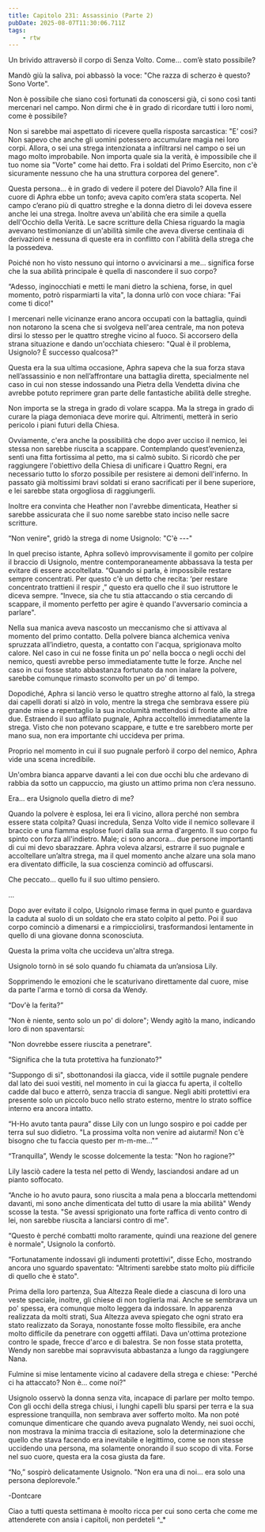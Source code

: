 ```yaml
---
title: Capitolo 231: Assassinio (Parte 2)
pubDate: 2025-08-07T11:30:06.711Z
tags:
    - rtw
---
```



Un brivido attraversò il corpo di Senza Volto. Come... com’è stato possibile?


Mandò giù la saliva, poi abbassò la voce: "Che razza di scherzo è questo? Sono Vorte".


Non è possibile che siano così fortunati da conoscersi già, ci sono così tanti mercenari nel campo. Non dirmi che è in grado di ricordare tutti i loro nomi, come è possibile?


Non si sarebbe mai aspettato di ricevere quella risposta sarcastica: "E’ così? Non sapevo che anche gli uomini potessero accumulare magia nei loro corpi. Allora, o sei una strega intenzionata a infiltrarsi nel campo o sei un mago molto improbabile. Non importa quale sia la verità, è impossibile che il tuo nome sia "Vorte" come hai detto. Fra i soldati del Primo Esercito, non c'è sicuramente nessuno che ha una struttura corporea del genere".


Questa persona... è in grado di vedere il potere del Diavolo? Alla fine il cuore di Aphra ebbe un tonfo; aveva capito com’era stata scoperta. Nel campo c’erano più di quattro streghe e la donna dietro di lei doveva essere anche lei una strega. Inoltre aveva un'abilità che era simile a quella dell'Occhio della Verità. Le sacre scritture della Chiesa riguardo la magia avevano testimonianze di un'abilità simile che aveva diverse centinaia di derivazioni e nessuna di queste era in conflitto con l'abilità della strega che la possedeva.


Poiché non ho visto nessuno qui intorno o avvicinarsi a me... significa forse che la sua abilità principale è quella di nascondere il suo corpo?


“Adesso, inginocchiati e metti le mani dietro la schiena, forse, in quel momento, potrò risparmiarti la vita", la donna urlò con voce chiara: "Fai come ti dico!"


I mercenari nelle vicinanze erano ancora occupati con la battaglia, quindi non notarono la scena che si svolgeva nell'area centrale, ma non poteva dirsi lo stesso per le quattro streghe vicino al fuoco. Si accorsero della strana situazione e dando un'occhiata chiesero: "Qual è il problema, Usignolo? È successo qualcosa?"


Questa era la sua ultima occasione, Aphra sapeva che la sua forza stava nell’assassinio e non nell’affrontare una battaglia diretta, specialmente nel caso in cui non stesse indossando una Pietra della Vendetta divina che avrebbe potuto reprimere gran parte delle fantastiche abilità delle streghe.


Non importa se la strega in grado di volare scappa. Ma la strega in grado di curare la piaga demoniaca deve morire qui. Altrimenti, metterà in serio pericolo i piani futuri della Chiesa.


Ovviamente, c'era anche la possibilità che dopo aver ucciso il nemico, lei stessa non sarebbe riuscita a scappare. Contemplando quest’evenienza, sentì una fitta fortissima al petto, ma si calmò subito. Si ricordò che per raggiungere l'obiettivo della Chiesa di unificare i Quattro Regni, era necessario tutto lo sforzo possibile per resistere ai demoni dell'inferno. In passato già moltissimi bravi soldati si erano sacrificati per il bene superiore, e lei sarebbe stata orgogliosa di raggiungerli.


Inoltre era convinta che Heather non l'avrebbe dimenticata, Heather si sarebbe assicurata che il suo nome sarebbe stato inciso nelle sacre scritture.


“Non venire", gridò la strega di nome Usignolo: "C'è ---"


In quel preciso istante, Aphra sollevò improvvisamente il gomito per colpire il braccio di Usignolo, mentre contemporaneamente abbassava la testa per evitare di essere accoltellata. “Quando si parla, è impossibile restare sempre concentrati. Per questo c'è un detto che recita: ‘per restare concentrato trattieni il respir ,” questo era quello che il suo istruttore le diceva sempre. “Invece, sia che tu stia attaccando o stia cercando di scappare, il momento perfetto per agire è quando l'avversario comincia a parlare".


Nella sua manica aveva nascosto un meccanismo che si attivava al momento del primo contatto. Della polvere bianca alchemica veniva spruzzata all’indietro, questa, a contatto con l'acqua, sprigionava molto calore. Nel caso in cui ne fosse finita un po’ nella bocca o negli occhi del nemico, questi avrebbe perso immediatamente tutte le forze. Anche nel caso in cui fosse stato abbastanza fortunato da non inalare la polvere, sarebbe comunque rimasto sconvolto per un po' di tempo.


Dopodiché, Aphra si lanciò verso le quattro streghe attorno al falò, la strega dai capelli dorati si alzò in volo, mentre la strega che sembrava essere più grande mise a repentaglio la sua incolumità mettendosi di fronte alle altre due. Estraendo il suo affilato pugnale, Aphra accoltellò immediatamente la strega. Visto che non potevano scappare, e tutte e tre sarebbero morte per mano sua, non era importante chi uccideva per prima.


Proprio nel momento in cui il suo pugnale perforò il corpo del nemico, Aphra vide una scena incredibile.


Un'ombra bianca apparve davanti a lei con due occhi blu che ardevano di rabbia da sotto un cappuccio, ma giusto un attimo prima non c’era nessuno.


Era... era Usignolo quella dietro di me?


Quando la polvere è esplosa, lei era lì vicino, allora perché non sembra essere stata colpita? Quasi incredula, Senza Volto vide il nemico sollevare il braccio e una fiamma esplose fuori dalla sua arma d'argento. Il suo corpo fu spinto con forza all'indietro. Male; ci sono ancora... due persone importanti di cui mi devo sbarazzare. Aphra voleva alzarsi, estrarre il suo pugnale e accoltellare un’altra strega, ma il quel momento anche alzare una sola mano era diventato difficile, la sua coscienza cominciò ad offuscarsi.


Che peccato… quello fu il suo ultimo pensiero.


...


Dopo aver evitato il colpo, Usignolo rimase ferma in quel punto e guardava la caduta al suolo di un soldato che era stato colpito al petto. Poi il suo corpo cominciò a dimenarsi e a rimpicciolirsi, trasformandosi lentamente in quello di una giovane donna sconosciuta.


Questa la prima volta che uccideva un'altra strega.


Usignolo tornò in sé solo quando fu chiamata da un’ansiosa Lily.


Sopprimendo le emozioni che le scaturivano direttamente dal cuore, mise da parte l'arma e tornò di corsa da Wendy.


“Dov'è la ferita?”


“Non è niente, sento solo un po' di dolore"; Wendy agitò la mano, indicando loro di non spaventarsi:


"Non dovrebbe essere riuscita a penetrare".


“Significa che la tuta protettiva ha funzionato?"


“Suppongo di sì", sbottonandosi ila giacca, vide il sottile pugnale pendere dal lato dei suoi vestiti, nel momento in cui la giacca fu aperta, il coltello cadde dal buco e atterrò, senza traccia di sangue. Negli abiti protettivi era presente solo un piccolo buco nello strato esterno, mentre lo strato soffice interno era ancora intatto.


“H-Ho avuto tanta paura” disse Lily con un lungo sospiro e poi cadde per terra sul suo didietro. "La prossima volta non venire ad aiutarmi! Non c'è bisogno che tu faccia questo per m-m-me..."”


“Tranquilla”, Wendy le scosse dolcemente la testa: "Non ho ragione?"


Lily lasciò cadere la testa nel petto di Wendy, lasciandosi andare ad un pianto soffocato.


“Anche io ho avuto paura, sono riuscita a mala pena a bloccarla mettendomi davanti, mi sono anche dimenticata del tutto di usare la mia abilità" Wendy scosse la testa. "Se avessi sprigionato una forte raffica di vento contro di lei, non sarebbe riuscita a lanciarsi contro di me".


“Questo è perché combatti molto raramente, quindi una reazione del genere è normale", Usignolo la confortò.


“Fortunatamente indossavi gli indumenti protettivi", disse Echo, mostrando ancora uno sguardo spaventato: "Altrimenti sarebbe stato molto più difficile di quello che è stato".


Prima della loro partenza, Sua Altezza Reale diede a ciascuna di loro una veste speciale, inoltre, gli chiese di non toglierla mai. Anche se sembrava un po' spessa, era comunque molto leggera da indossare. In apparenza realizzata da molti strati, Sua Altezza aveva spiegato che ogni strato era stato realizzato da Soraya, nonostante fosse molto flessibile, era anche molto difficile da penetrare con oggetti affilati. Dava un'ottima protezione contro le spade, frecce d'arco e di balestra. Se non fosse stata protetta, Wendy non sarebbe mai sopravvisuta abbastanza a lungo da raggiungere Nana.


Fulmine si mise lentamente vicino al cadavere della strega e chiese: "Perché ci ha attaccato? Non è… come noi?"


Usignolo osservò la donna senza vita, incapace di parlare per molto tempo. Con gli occhi della strega chiusi, i lunghi capelli blu sparsi per terra e la sua espressione tranquilla, non sembrava aver sofferto molto. Ma non poté comunque dimenticare che quando aveva pugnalato Wendy, nei suoi occhi, non mostrava la minima traccia di esitazione, solo la determinazione che quello che stava facendo era inevitabile e legittimo, come se non stesse uccidendo una persona, ma solamente onorando il suo scopo di vita. Forse nel suo cuore, questa era la cosa giusta da fare.


“No,” sospirò delicatamente Usignolo. "Non era una di noi... era solo una persona deplorevole.”




-Dontcare


Ciao a tutti questa settimana è moolto ricca per cui sono certa che come me attenderete con ansia i capitoli, non perdeteli ^_*




                                



